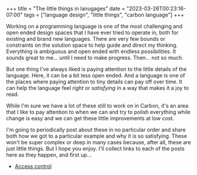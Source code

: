 +++
title = "The little things in lanugages"
date = "2023-03-26T00:23:16-07:00"
tags = ["language design", "little things", "carbon language"]
+++

Working on a programming language is one of the most challenging and open ended
design spaces that I have ever tried to operate in, both for existing and brand new languages. There are very few bounds or constraints on the solution
space to help guide and direct my thinking. Everything is ambiguous and open
ended with endless possibilities. It sounds great to me... until I need to make
progress. Then... not so much.

But one thing I've always liked is paying attention to the little details of the
language. Here, it can be a bit less open ended. And a language is one of the
places where paying attention to tiny details can pay off over time. It can help
the language feel _right_ or _satisfying_ in a way that makes it a joy to read.

While I'm sure we have a lot of these still to work on in Carbon, it's an area
that I like to pay attention to when we can and try to polish everything while
change is easy and we can get these little improvements at low cost.

I'm going to periodically post about these in no particular order and share
both how we got to a particular example and why it is so satisfying. These won't
be super complex or deep in many cases because, after all, these are just little
things. But I hope you enjoy. I'll collect links to each of the posts here as they happen, and first up...

- [Access control](/posts/little_things_1_access)
